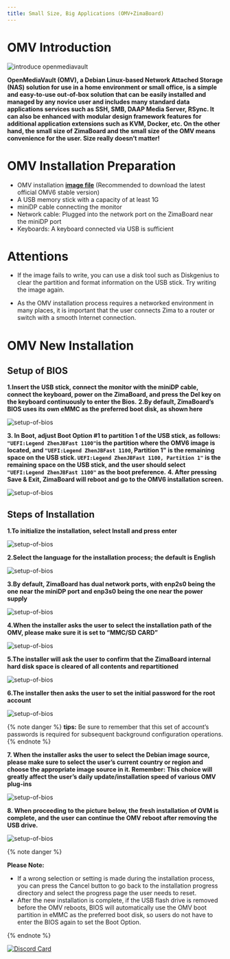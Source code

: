 ```yaml
---
title: Small Size, Big Applications (OMV+ZimaBoard)
---
```

# OMV Introduction

![introduce openmediavault](/images/Small-body-Big-applications-(OMV+Zima)/introduce-openmediavault.png)

**OpenMediaVault (OMV), a Debian Linux-based Network Attached Storage (NAS) solution for use in a home environment or small office, is a simple and easy-to-use out-of-box solution that can be easily installed and managed by any novice user and includes many standard data applications services such as SSH, SMB, DAAP Media Server, RSync. It can also be enhanced with modular design framework features for additional application extensions such as KVM, Docker, etc. On the other hand, the small size of ZimaBoard and the small size of the OMV means convenience for the user. Size really doesn’t matter!**

# OMV Installation Preparation

- OMV installation [**image file**](https://www.openmediavault.org/download.html) (Recommended to download the latest official OMV6 stable version)
- A USB memory stick with a capacity of at least 1G
- miniDP cable connecting the monitor
- Network cable: Plugged into the network port on the ZimaBoard near the miniDP port
- Keyboards: A keyboard connected via USB is sufficient

# Attentions

- If the image fails to write, you can use a disk tool such as Diskgenius to clear the partition and format information on the USB stick. Try writing the image again.

- As the OMV installation process requires a networked environment in many places, it is important that the user connects Zima to a router or switch with a smooth Internet connection.

# OMV New Installation

## Setup of BIOS

**1.Insert the USB stick, connect the monitor with the miniDP cable, connect the keyboard, power on the ZimaBoard, and press the Del key on the keyboard continuously to enter the Bios.**
**2.By default, ZimaBoard’s BIOS uses its own eMMC as the preferred boot disk, as shown here**

![setup-of-bios](/images/Small-body-Big-applications-(OMV+Zima)/setup-of-bios.jpeg)

**3. In Boot, adjust Boot Option #1 to partition 1 of the USB stick, as follows: `"UEFI:Legend ZhenJBFast 1100"`is the partition where the OMV6 image is located, and `"UEFI:Legend ZhenJBFast 1100`, Partition 1" is the remaining space on the USB stick. `UEFI:Legend ZhenJBFast 1100, Partition 1"` is the remaining space on the USB stick, and the user should select `"UEFI:Legend ZhenJBFast 1100"` as the boot preference.**
**4. After pressing Save & Exit, ZimaBoard will reboot and go to the OMV6 installation screen.**

![setup-of-bios](/images/Small-body-Big-applications-(OMV+Zima)/chosse-uefi-boot.jpeg)

## Steps of Installation

**1.To initialize the installation, select Install and press enter**

![setup-of-bios](/images/Small-body-Big-applications-(OMV+Zima)/install-omv.png)

**2.Select the language for the installation process; the default is English**

![setup-of-bios](/images/Small-body-Big-applications-(OMV+Zima)/select-language.png)

**3.By default, ZimaBoard has dual network ports, with enp2s0 being the one near the miniDP port and enp3s0 being the one near the power supply**

![setup-of-bios](/images/Small-body-Big-applications-(OMV+Zima)/choose-lan-port.jpeg)

**4.When the installer asks the user to select the installation path of the OMV, please make sure it is set to “MMC/SD CARD”**

![setup-of-bios](/images/Small-body-Big-applications-(OMV+Zima)/choose-emmc.jpeg)

**5.The installer will ask the user to confirm that the ZimaBoard internal hard disk space is cleared of all contents and repartitioned**

![setup-of-bios](/images/Small-body-Big-applications-(OMV+Zima)/partition-disks.jpeg)

**6.The installer then asks the user to set the initial password for the root account**

![setup-of-bios](/images/Small-body-Big-applications-(OMV+Zima)/Initialize-password.jpeg)

{% note danger %}
**tips:**
  Be sure to remember that this set of account’s passwords is required for subsequent background configuration operations.
{% endnote  %}

**7. When the installer asks the user to select the Debian image source, please make sure to select the user’s current country or region and choose the appropriate image source in it. Remember: This choice will greatly affect the user’s daily update/installation speed of various OMV plug-ins**

![setup-of-bios](/images/Small-body-Big-applications-(OMV+Zima)/choose-image.jpeg)

**8. When proceeding to the picture below, the fresh installation of OVM is complete, and the user can continue the OMV reboot after removing the USB drive.**

![setup-of-bios](/images/Small-body-Big-applications-(OMV+Zima)/usb-drive-boot.jpeg)

{% note danger %}

**Please Note:**

- If a wrong selection or setting is made during the installation process, you can press the Cancel button to go back to the installation progress directory and select the progress page the user needs to reset.
- After the new installation is complete, if the USB flash drive is removed before the OMV reboots, BIOS will automatically use the OMV boot partition in eMMC as the preferred boot disk, so users do not have to enter the BIOS again to set the Boot Option.

{% endnote  %}

[![Discord Card](https://discordapp.com/api/guilds/884667213326463016/widget.png?style=banner2)](https://discord.gg/knqAbbBbeX)
